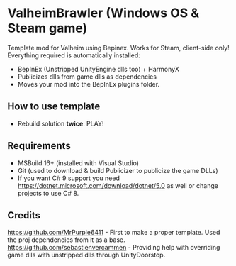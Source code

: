 # ValheimBrawler (Windows OS & Steam game)
Template mod for Valheim using Bepinex. Works for Steam, client-side only!
Everything required is automatically installed:
 - BepInEx (Unstripped UnityEngine dlls too) + HarmonyX
 - Publicizes dlls from game dlls as dependencies
 - Moves your mod into the BepInEx plugins folder.

## How to use template
 - Rebuild solution **twice**: PLAY!

## Requirements
 - MSBuild 16+ (installed with Visual Studio)
 - Git (used to download & build Publicizer to publicize the game DLLs)
 - If you want C# 9 support you need https://dotnet.microsoft.com/download/dotnet/5.0 as well or change projects to use C# 8.

## Credits
https://github.com/MrPurple6411 - First to make a proper template. Used the proj dependencies from it as a base.  
https://github.com/sebastienvercammen - Providing help with overriding game dlls with unstripped dlls through UnityDoorstop.
